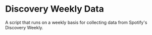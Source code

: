 # Discovery Weekly Data
A script that runs on a weekly basis for collecting data from Spotify's Discovery Weekly.
